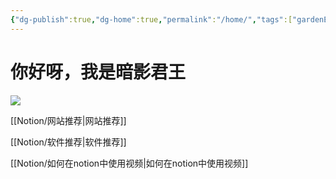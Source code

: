 ```yaml
---
{"dg-publish":true,"dg-home":true,"permalink":"/home/","tags":["gardenEntry"],"dgPassFrontmatter":true}
---
```


# 你好呀，我是暗影君王

![](https://images.asuna.onflashdrive.app/file/6cecd5783a849e14e3a36.jpg)


[[Notion/网站推荐\|网站推荐]]

[[Notion/软件推荐\|软件推荐]]

[[Notion/如何在notion中使用视频\|如何在notion中使用视频]]
